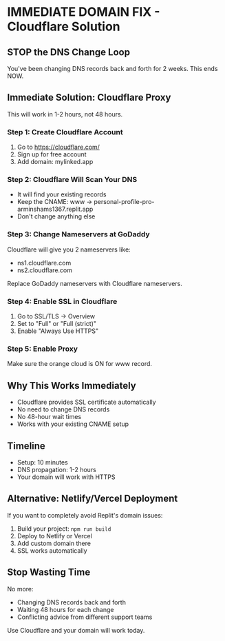 # IMMEDIATE DOMAIN FIX - Cloudflare Solution

## STOP the DNS Change Loop

You've been changing DNS records back and forth for 2 weeks. This ends NOW.

## Immediate Solution: Cloudflare Proxy

This will work in 1-2 hours, not 48 hours.

### Step 1: Create Cloudflare Account
1. Go to https://cloudflare.com/
2. Sign up for free account
3. Add domain: mylinked.app

### Step 2: Cloudflare Will Scan Your DNS
- It will find your existing records
- Keep the CNAME: www → personal-profile-pro-arminshams1367.replit.app
- Don't change anything else

### Step 3: Change Nameservers at GoDaddy
Cloudflare will give you 2 nameservers like:
- ns1.cloudflare.com
- ns2.cloudflare.com

Replace GoDaddy nameservers with Cloudflare nameservers.

### Step 4: Enable SSL in Cloudflare
1. Go to SSL/TLS → Overview
2. Set to "Full" or "Full (strict)"
3. Enable "Always Use HTTPS"

### Step 5: Enable Proxy
Make sure the orange cloud is ON for www record.

## Why This Works Immediately

- Cloudflare provides SSL certificate automatically
- No need to change DNS records
- No 48-hour wait times
- Works with your existing CNAME setup

## Timeline
- Setup: 10 minutes
- DNS propagation: 1-2 hours
- Your domain will work with HTTPS

## Alternative: Netlify/Vercel Deployment

If you want to completely avoid Replit's domain issues:

1. Build your project: `npm run build`
2. Deploy to Netlify or Vercel
3. Add custom domain there
4. SSL works automatically

## Stop Wasting Time

No more:
- Changing DNS records back and forth
- Waiting 48 hours for each change
- Conflicting advice from different support teams

Use Cloudflare and your domain will work today.